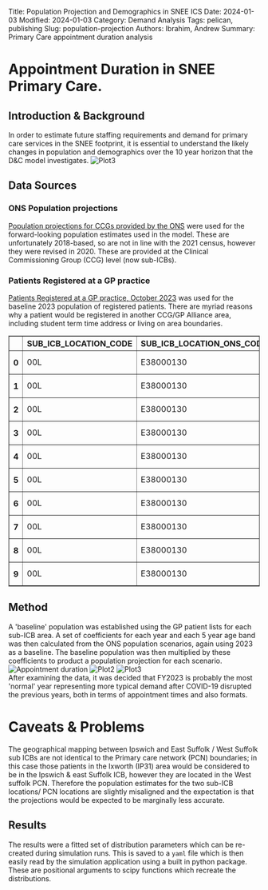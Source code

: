 Title: Population Projection and Demographics in SNEE ICS
Date: 2024-01-03
Modified: 2024-01-03
Category: Demand Analysis
Tags: pelican, publishing
Slug: population-projection
Authors: Ibrahim, Andrew
Summary: Primary Care appointment duration analysis

# Appointment Duration in SNEE Primary Care.

## Introduction & Background
In order to estimate future staffing requirements and demand for primary care services in the SNEE footprint, it is essential to understand the likely changes in population and demographics over the 10 year horizon that the D&C model investigates. 
![Plot3]({attach}/img/appointment_duration_4.png)



## Data Sources

### ONS Population projections

[Population projections for CCGs provided by the ONS](https://www.ons.gov.uk/peoplepopulationandcommunity/populationandmigration/populationprojections/datasets/clinicalcommissioninggroupsinenglandz2) were used for the forward-looking population estimates used in the model. These are unfortunately 2018-based, so are not in line with the 2021 census, however they were revised in 2020. These are provided at the Clinical Commissioning Group (CCG) level (now sub-ICBs).

### Patients Registered at a GP practice

[Patients Registered at a GP practice, October 2023](https://digital.nhs.uk/data-and-information/publications/statistical/patients-registered-at-a-gp-practice/october-2023) was used for the baseline 2023 population of registered patients. There are myriad reasons why a patient would be registered in another CCG/GP Alliance area, including student term time address or living on area boundaries.


<table border="1" class="dataframe">  <thead>    <tr style="text-align: right;">      <th></th>      <th>SUB_ICB_LOCATION_CODE</th>      <th>SUB_ICB_LOCATION_ONS_CODE</th>      <th>SUB_ICB_LOCATION_NAME</th>      <th>ICB_ONS_CODE</th>      <th>REGION_ONS_CODE</th>      <th>Appointment_Date</th>      <th>ACTUAL_DURATION</th>      <th>COUNT_OF_APPOINTMENTS</th>    </tr>  </thead>  <tbody>    <tr>      <th>0</th>      <td>00L</td>      <td>E38000130</td>      <td>NHS North East and North Cumbria ICB - 00L</td>      <td>E54000050</td>      <td>E40000012</td>      <td>01DEC2021</td>      <td>1-5 Minutes</td>      <td>1539</td>    </tr>    <tr>      <th>1</th>      <td>00L</td>      <td>E38000130</td>      <td>NHS North East and North Cumbria ICB - 00L</td>      <td>E54000050</td>      <td>E40000012</td>      <td>01DEC2021</td>      <td>31-60 Minutes</td>      <td>364</td>    </tr>    <tr>      <th>2</th>      <td>00L</td>      <td>E38000130</td>      <td>NHS North East and North Cumbria ICB - 00L</td>      <td>E54000050</td>      <td>E40000012</td>      <td>01DEC2021</td>      <td>Unknown / Data Quality</td>      <td>1277</td>    </tr>    <tr>      <th>3</th>      <td>00L</td>      <td>E38000130</td>      <td>NHS North East and North Cumbria ICB - 00L</td>      <td>E54000050</td>      <td>E40000012</td>      <td>01DEC2021</td>      <td>16-20 Minutes</td>      <td>730</td>    </tr>    <tr>      <th>4</th>      <td>00L</td>      <td>E38000130</td>      <td>NHS North East and North Cumbria ICB - 00L</td>      <td>E54000050</td>      <td>E40000012</td>      <td>01DEC2021</td>      <td>11-15 Minutes</td>      <td>1073</td>    </tr>    <tr>      <th>5</th>      <td>00L</td>      <td>E38000130</td>      <td>NHS North East and North Cumbria ICB - 00L</td>      <td>E54000050</td>      <td>E40000012</td>      <td>01DEC2021</td>      <td>6-10 Minutes</td>      <td>1698</td>    </tr>    <tr>      <th>6</th>      <td>00L</td>      <td>E38000130</td>      <td>NHS North East and North Cumbria ICB - 00L</td>      <td>E54000050</td>      <td>E40000012</td>      <td>01DEC2021</td>      <td>21-30 Minutes</td>      <td>619</td>    </tr>    <tr>      <th>7</th>      <td>00L</td>      <td>E38000130</td>      <td>NHS North East and North Cumbria ICB - 00L</td>      <td>E54000050</td>      <td>E40000012</td>      <td>02DEC2021</td>      <td>6-10 Minutes</td>      <td>1578</td>    </tr>    <tr>      <th>8</th>      <td>00L</td>      <td>E38000130</td>      <td>NHS North East and North Cumbria ICB - 00L</td>      <td>E54000050</td>      <td>E40000012</td>      <td>02DEC2021</td>      <td>Unknown / Data Quality</td>      <td>1391</td>    </tr>    <tr>      <th>9</th>      <td>00L</td>      <td>E38000130</td>      <td>NHS North East and North Cumbria ICB - 00L</td>      <td>E54000050</td>      <td>E40000012</td>      <td>02DEC2021</td>      <td>21-30 Minutes</td>      <td>601</td>    </tr>  </tbody></table>



## Method
A 'baseline' population was established using the GP patient lists for each sub-ICB area. A set of coefficients for each year and each 5 year age band was then calculated from the ONS population scenarios, again using 2023 as a baseline. The baseline population was then multiplied by these coefficients to product a population projection for each scenario.
![Appointment duration ]({attach}/img/appointment_duration_1.png)
![Plot2]({attach}/img/appointment_duration_2.png)
![Plot3]({attach}/img/appointment_duration_3.png)  
After examining the data, it was decided that FY2023 is probably the most 'normal' year representing more typical demand after COVID-19 disrupted the previous years, both in terms of appointment times and also formats.

# Caveats & Problems
The geographical mapping between Ipswich and East Suffolk / West Suffolk sub ICBs are not identical to the Primary care network (PCN) boundaries; in this case those patients in the Ixworth (IP31) area would be considered to be in the Ipswich & east Suffolk ICB, however they are located in the West suffolk PCN. Therefore the population estimates for the two sub-ICB locations/ PCN locations are slightly misaligned and the expectation is that the projections would be expected to be marginally less accurate.

## Results
The results were a fitted set of distribution parameters which can be re-created during simulation runs. This is saved to a `yaml` file which is then easily read by the simulation application using a built in python package. These are positional arguments to scipy functions which recreate the distributions.



